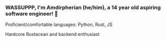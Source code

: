 ### WASSUPPP, I'm Amdirpherian (he/him), a 14 year old aspiring software engineer! 👋


Proficient/comfortable languages: Python, Rust, JS

Hardcore Rustacean and backend enthusiast









<!--
**Amdirpherian/Amdirpherian** is a ✨ _special_ ✨ repository because its `README.md` (this file) appears on your GitHub profile.

